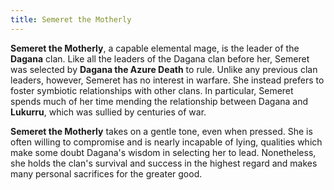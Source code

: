 ```yaml
---
title: Semeret the Motherly
---
```


**Semeret the Motherly**, a capable elemental mage, is the leader of the **Dagana** clan. Like all the leaders of the Dagana clan before her, Semeret was selected by **Dagana the Azure Death** to rule. Unlike any previous clan leaders, however, Semeret has no interest in warfare. She instead prefers to foster symbiotic relationships with other clans. In particular, Semeret spends much of her time mending the relationship between Dagana and **Lukurru**, which was sullied by centuries of war.

**Semeret the Motherly** takes on a gentle tone, even when pressed. She is often willing to compromise and is nearly incapable of lying, qualities which make some doubt Dagana's wisdom in selecting her to lead. Nonetheless, she holds the clan's survival and success in the highest regard and makes many personal sacrifices for the greater good.
